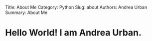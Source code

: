 Title: About Me
Category: Python
Slug: about
Authors: Andrea Urban
Summary: About Me


# Hello World! I am Andrea Urban.